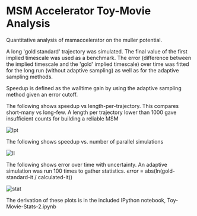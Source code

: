 MSM Accelerator Toy-Movie Analysis
===========

Quantitative analysis of msmaccelerator on the muller potential.

A long 'gold standard' trajectory was simulated. The final value of the first implied timescale was used
as a benchmark. The error (difference between the implied timescale and the 'gold' implied timescale) over time
was fitted for the long run (without adaptive sampling) as well as for the adaptive sampling methods.

Speedup is defined as the walltime gain by using the adaptive sampling method given an error cutoff.

The following shows speedup vs length-per-trajectory. This compares short-many vs long-few. A length per trajectory
lower than 1000 gave insufficient counts for building a reliable MSM

![lpt](https://raw.github.com/mpharrigan/toy-movie-2/master/lpt.png)

The following shows speedup vs. number of parallel simulations

![ll](https://raw.github.com/mpharrigan/toy-movie-2/master/ll.png)

The following shows error over time with uncertainty. An adaptive simulation was run 100 times
to gather statistics. *error* = abs(ln(gold-standard-it / calculated-it))

![stat](https://raw.github.com/mpharrigan/toy-movie-2/master/stat.png)

The derivation of these plots is in the included IPython notebook, Toy-Movie-Stats-2.ipynb

